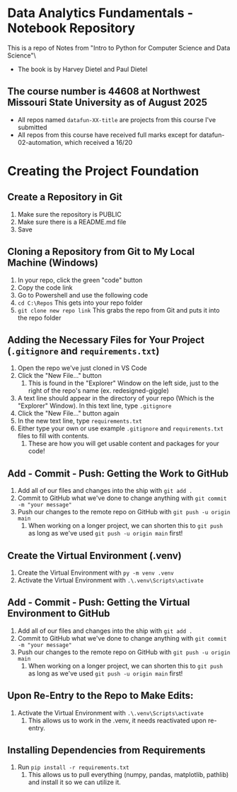 # Data Analytics Fundamentals - Notebook Repository
This is a repo of Notes from "Intro to Python for Computer Science and Data Science"\
- The book is by Harvey Dietel and Paul Dietel
## The course number is 44608 at Northwest Missouri State University as of August 2025
- All repos named `datafun-XX-title` are projects from this course I've submitted
- All repos from this course have received full marks except for datafun-02-automation, which received a 16/20

# Creating the Project Foundation

## Create a Repository in Git
1. Make sure the repository is PUBLIC
2. Make sure there is a README.md file
3. Save

## Cloning a Repository from Git to My Local Machine (Windows)
1. In your repo, click the green "code" button
2. Copy the code link
3. Go to Powershell and use the following code
4. `cd C:\Repos` This gets into your repo folder
5. `git clone new repo link` This grabs the repo from Git and puts it into the repo folder

## Adding the Necessary Files for Your Project (`.gitignore` and `requirements.txt`)
1. Open the repo we've just cloned in VS Code
2. Click the "New File..." button
   1. This is found in the "Explorer" Window on the left side, just to the right of the repo's name (ex. redesigned-giggle)
3. A text line should appear in the directory of your repo (Which is the "Explorer" Window). In this text line, type `.gitignore`
4. Click the "New File..." button again
5. In the new text line, type `requirements.txt`
6. Either type your own or use example `.gitignore` and `requirements.txt` files to fill with contents. 
   1. These are how you will get usable content and packages for your code!

## Add - Commit - Push: Getting the Work to GitHub
1. Add all of our files and changes into the ship with `git add .`
2. Commit to GitHub what we've done to change anything with `git commit -m "your message"`
3. Push our changes to the remote repo on GitHub with `git push -u origin main`
   1. When working on a longer project, we can shorten this to `git push` as long as we've used `git push -u origin main` first!

## Create the Virtual Environment (.venv)
1. Create the Virtual Environment with `py -m venv .venv`
2. Activate the Virtual Environment with `.\.venv\Scripts\activate`

## Add - Commit - Push: Getting the Virtual Environment to GitHub
1. Add all of our files and changes into the ship with `git add .`
2. Commit to GitHub what we've done to change anything with `git commit -m "your message"`
3. Push our changes to the remote repo on GitHub with `git push -u origin main`
   1. When working on a longer project, we can shorten this to `git push` as long as we've used `git push -u origin main` first!

## Upon Re-Entry to the Repo to Make Edits:
1. Activate the Virtual Environment with `.\.venv\Scripts\activate`
   1. This allows us to work in the .venv, it needs reactivated upon re-entry.

## Installing Dependencies from Requirements
1. Run `pip install -r requirements.txt`
   1. This allows us to pull everything (numpy, pandas, matplotlib, pathlib) and install it so we can utilize it.
